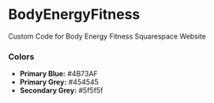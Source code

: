 # BodyEnergyFitness
Custom Code for Body Energy Fitness Squarespace Website

### Colors
- **Primary Blue:** #4B73AF
- **Primary Grey:** #454545
- **Secondary Grey:** #5f5f5f
